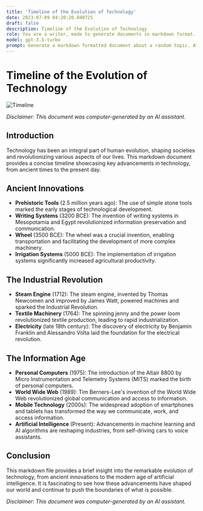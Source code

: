 ```yaml
---
title: 'Timeline of the Evolution of Technology'
date: 2023-07-09 04:20:20.040725
draft: false
description: Timeline of the Evolution of Technology
role: You are a writer, made to generate documents in markdown format. It is very important that all of the documents you generate are in valid markdown format.
model: gpt-3.5-turbo
prompt: Generate a markdown formatted document about a random topic. At the bottom, include a disclaimer explaining that the document was generated by you. The first line of the document should be the title. Make sure that the entire document is in proper markdown format, using a mix of various tags to make the document visually appealing.
---
```


# Timeline of the Evolution of Technology

![Timeline](https://images.unsplash.com/photo-1523368454460-3a79b52447f2)

*Disclaimer: This document was computer-generated by an AI assistant.*

## Introduction

Technology has been an integral part of human evolution, shaping societies and revolutionizing various aspects of our lives. This markdown document provides a concise timeline showcasing key advancements in technology, from ancient times to the present day.

## Ancient Innovations

- **Prehistoric Tools** (2.5 million years ago): The use of simple stone tools marked the early stages of technological development.
- **Writing Systems** (3200 BCE): The invention of writing systems in Mesopotamia and Egypt revolutionized information preservation and communication.
- **Wheel** (3500 BCE): The wheel was a crucial invention, enabling transportation and facilitating the development of more complex machinery.
- **Irrigation Systems** (5000 BCE): The implementation of irrigation systems significantly increased agricultural productivity.

## The Industrial Revolution

- **Steam Engine** (1712): The steam engine, invented by Thomas Newcomen and improved by James Watt, powered machines and sparked the Industrial Revolution.
- **Textile Machinery** (1764): The spinning jenny and the power loom revolutionized textile production, leading to rapid industrialization.
- **Electricity** (late 18th century): The discovery of electricity by Benjamin Franklin and Alessandro Volta laid the foundation for the electrical revolution.

## The Information Age

- **Personal Computers** (1975): The introduction of the Altair 8800 by Micro Instrumentation and Telemetry Systems (MITS) marked the birth of personal computers.
- **World Wide Web** (1989): Tim Berners-Lee's invention of the World Wide Web revolutionized global communication and access to information.
- **Mobile Technology** (2000s): The widespread adoption of smartphones and tablets has transformed the way we communicate, work, and access information.
- **Artificial Intelligence** (Present): Advancements in machine learning and AI algorithms are reshaping industries, from self-driving cars to voice assistants.

## Conclusion

This markdown file provides a brief insight into the remarkable evolution of technology, from ancient innovations to the modern age of artificial intelligence. It is fascinating to see how these advancements have shaped our world and continue to push the boundaries of what is possible.

*Disclaimer: This document was computer-generated by an AI assistant.*